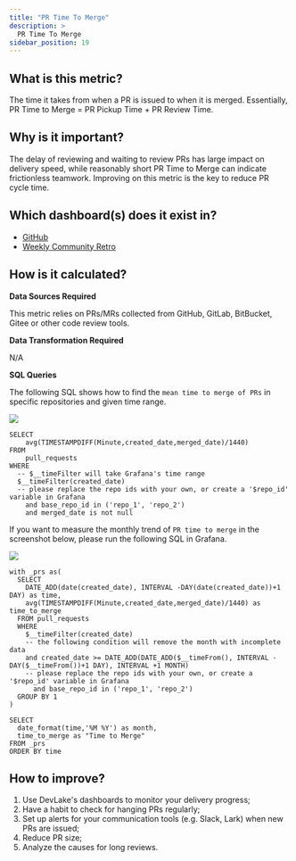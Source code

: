 ```yaml
---
title: "PR Time To Merge"
description: >
  PR Time To Merge
sidebar_position: 19
---
```


## What is this metric? 
The time it takes from when a PR is issued to when it is merged. Essentially, PR Time to Merge = PR Pickup Time + PR Review Time.

## Why is it important?
The delay of reviewing and waiting to review PRs has large impact on delivery speed, while reasonably short PR Time to Merge can indicate frictionless teamwork. Improving on this metric is the key to reduce PR cycle time.

## Which dashboard(s) does it exist in?
- [GitHub](../../../livedemo/DataSources/GitHub)
- [Weekly Community Retro](../../../livedemo/OSSMaintainers/WeeklyCommunityRetro)


## How is it calculated?
<b>Data Sources Required</b>

This metric relies on PRs/MRs collected from GitHub, GitLab, BitBucket, Gitee or other code review tools.

<b>Data Transformation Required</b>

N/A

<b>SQL Queries</b>

The following SQL shows how to find the `mean time to merge of PRs` in specific repositories and given time range.

![](/img/Metrics/pr-time-to-merge-text.png)

```
SELECT
	avg(TIMESTAMPDIFF(Minute,created_date,merged_date)/1440)
FROM 
	pull_requests
WHERE 
  -- $__timeFilter will take Grafana's time range
  $__timeFilter(created_date)
  -- please replace the repo ids with your own, or create a '$repo_id' variable in Grafana
	and base_repo_id in ('repo_1', 'repo_2')
	and merged_date is not null
```

If you want to measure the monthly trend of `PR time to merge` in the screenshot below, please run the following SQL in Grafana. 

![](/img/Metrics/pr-time-to-merge-monthly.png)

```
with _prs as(
  SELECT
    DATE_ADD(date(created_date), INTERVAL -DAY(date(created_date))+1 DAY) as time,
    avg(TIMESTAMPDIFF(Minute,created_date,merged_date)/1440) as time_to_merge
  FROM pull_requests
  WHERE
    $__timeFilter(created_date)
    -- the following condition will remove the month with incomplete data
    and created_date >= DATE_ADD(DATE_ADD($__timeFrom(), INTERVAL -DAY($__timeFrom())+1 DAY), INTERVAL +1 MONTH)
    -- please replace the repo ids with your own, or create a '$repo_id' variable in Grafana
	  and base_repo_id in ('repo_1', 'repo_2')
  GROUP BY 1
)

SELECT 
  date_format(time,'%M %Y') as month,
  time_to_merge as "Time to Merge"
FROM _prs
ORDER BY time
```

## How to improve?
1. Use DevLake's dashboards to monitor your delivery progress;
2. Have a habit to check for hanging PRs regularly;
3. Set up alerts for your communication tools (e.g. Slack, Lark) when new PRs are issued;
4. Reduce PR size;
5. Analyze the causes for long reviews.
